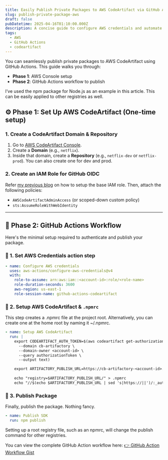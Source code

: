 ```yaml
---
title: Easily Publish Private Packages to AWS CodeArtifact via GitHub Actions Workflow
slug: publish-private-package-aws
draft: false
pubDatetime: 2025-04-16T01:10:00.000Z
description: A concise guide to configure AWS credentials and automate publishing Node.js packages to AWS CodeArtifact using GitHub Actions.
tags:
  - AWS
  - GitHub Actions
  - codeartifact
---
```


You can seamlessly publish private packages to AWS CodeArtifact using GitHub Actions. This guide walks you through:

- **Phase 1**: AWS Console setup
- **Phase 2**: GitHub Actions workflow to publish

I’ve used the npm package for Node.js as an example in this article. This can be easily applied to other registries as well.

## ⚙️ Phase 1: Set Up AWS CodeArtifact (One-time setup)

### 1. Create a CodeArtifact Domain & Repository

1. Go to [AWS CodeArtifact Console](https://console.aws.amazon.com/codeartifact).
2. Create a **Domain** (e.g., `netflix`).
3. Inside that domain, create a **Repository** (e.g., `netflix-dev` or `netflix-prod`). You can also create one for dev and prod.

### 2. Create an IAM Role for GitHub OIDC

Refer [my previous blog](/posts/create-iam-role-with-github-web-identity-provider/) on how to setup the base IAM role. Then, attach the following policies:
   - `AWSCodeArtifactAdminAccess` (or scoped-down custom policy)
   - `sts:AssumeRoleWithWebIdentity`

---

## 🤖 Phase 2: GitHub Actions Workflow

Here's the minimal setup required to authenticate and publish your package.

### 🔐 1. Set AWS Credentials action step

```yaml
- name: Configure AWS credentials
  uses: aws-actions/configure-aws-credentials@v4
  with:
    role-to-assume: arn:aws:iam::<account-id>:role/<role-name>
    role-duration-seconds: 3600
    aws-region: us-east-1
    role-session-name: github-actions-codeartifact
```

### 🔑 2. Setup AWS CodeArtifact & `.npmrc`

This step creates a ⁠.npmrc file at the project root. Alternatively, you can create one at the home root by naming it ⁠~/.npmrc.

```yaml
- name: Setup AWS CodeArtifact
  run: |
    export CODEARTIFACT_AUTH_TOKEN=$(aws codeartifact get-authorization-token \
      --domain cb-artifactory \
      --domain-owner <account-id> \
      --query authorizationToken \
      --output text)

    export ARTIFACTORY_PUBLISH_URL=https://cb-artifactory-<account-id>.d.codeartifact.us-east-1.amazonaws.com/npm/<repository>
    
    echo "registry=$ARTIFACTORY_PUBLISH_URL/" > .npmrc
    echo "//$(echo $ARTIFACTORY_PUBLISH_URL | sed 's|https://||')/:_authToken=$CODEARTIFACT_AUTH_TOKEN" >> .npmrc
```

### 🚀 3. Publish Package

Finally, publish the package. Nothing fancy.

```yaml
- name: Publish SDK
  run: npm publish
```

Setting up a root registry file, such as an npmrc, will change the publish command for other registries. 

You can view the complete GitHub Action workflow here: [👉 GitHub Action Workflow Gist](https://gist.github.com/bharathvaj-ganesan/f27fab1a7b80d88366cc93f000f07c82)